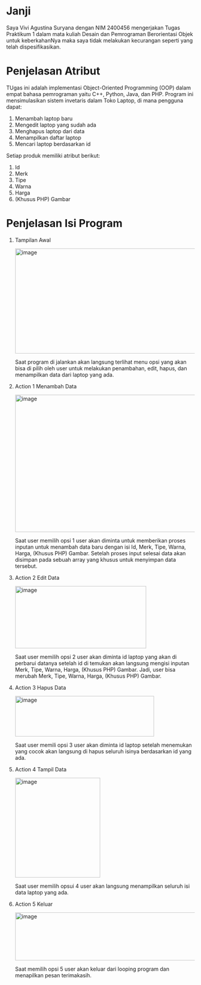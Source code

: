 # Janji
Saya Vivi Agustina Suryana dengan NIM 2400456 mengerjakan Tugas Praktikum 1 dalam mata kuliah Desain dan Pemrograman Berorientasi Objek untuk keberkahanNya maka saya tidak melakukan kecurangan seperti yang telah dispesifikasikan.

# Penjelasan Atribut
TUgas ini adalah implementasi Object-Oriented Programming (OOP) dalam empat bahasa pemrograman yaitu C++, Python, Java, dan PHP. Program ini mensimulasikan sistem invetaris dalam Toko Laptop, di mana pengguna dapat:
1. Menambah laptop baru
2. Mengedit laptop yang sudah ada
3. Menghapus laptop dari data
4. Menampilkan daftar laptop
5. Mencari laptop berdasarkan id

Setiap produk memiliki atribut berikut:
1. Id
2. Merk
3. Tipe
4. Warna
5. Harga 
6. (Khusus PHP) Gambar

# Penjelasan Isi Program
1. Tampilan Awal
   
   <img width="722" height="280" alt="image" src="https://github.com/user-attachments/assets/a0eea49a-142a-47ed-8716-ba5d8a32c72d" />
   
   Saat program di jalankan akan langsung terlihat menu opsi yang akan bisa di pilih oleh user untuk melakukan penambahan, edit, hapus, dan menampilkan data dari laptop yang ada.
   
2. Action 1 Menambah Data
      
      <img width="698" height="366" alt="image" src="https://github.com/user-attachments/assets/70fbf79a-166f-4bac-b43a-58f0e9efaea1" />

      Saat user memilih opsi 1 user akan diminta untuk memberikan proses inputan untuk menambah data baru dengan isi Id, Merk, Tipe, Warna, Harga, (Khusus PHP) Gambar. Setelah proses input selesai data akan disimpan pada sebuah array yang khusus untuk menyimpan data tersebut.

3. Action 2 Edit Data

   <img width="350" height="166" alt="image" src="https://github.com/user-attachments/assets/8b5f0904-a8a0-4d37-b3a5-ad2cfd6fa047" />

   Saat user memilih opsi 2 user akan diminta id laptop yang akan di perbarui datanya setelah id di temukan akan langsung mengisi inputan Merk, Tipe, Warna, Harga, (Khusus PHP) Gambar. Jadi, user bisa merubah Merk, Tipe, Warna, Harga, (Khusus PHP) Gambar.

4. Action 3 Hapus Data

   <img width="371" height="108" alt="image" src="https://github.com/user-attachments/assets/4ae71dd6-af1a-4a9b-ba49-8fe84a76f0db" />

   Saat user memili opsi 3 user akan diminta id laptop setelah menemukan yang cocok akan langsung di hapus seluruh isinya berdasarkan id yang ada.

5. Action 4 Tampil Data

   <img width="227" height="266" alt="image" src="https://github.com/user-attachments/assets/71f9b37e-4ec0-4e63-b83b-28e8f2f60fb1" />

   Saat user memilih opsui 4 user akan langsung menampilkan seluruh isi data laptop yang ada.

6. Action 5 Keluar

   <img width="513" height="128" alt="image" src="https://github.com/user-attachments/assets/178d1082-1b73-43d3-8473-8d20f55554b3" />

   Saat memilih opsi 5 user akan keluar dari looping program dan menapilkan pesan terimakasih.



      

         

